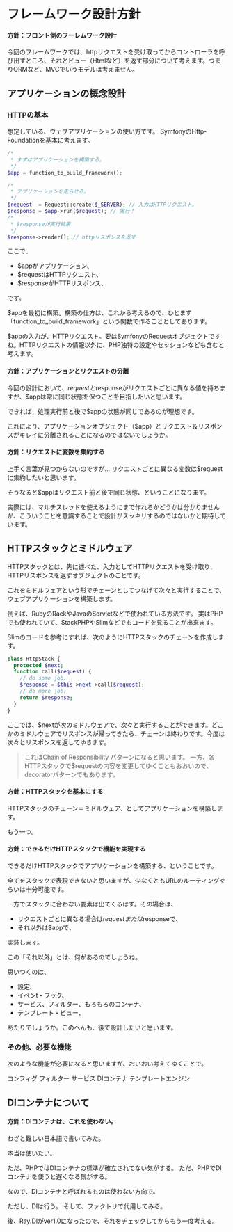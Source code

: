 フレームワーク設計方針
==================

#### 方針：フロント側のフーレムワーク設計

今回のフレームワークでは、httpリクエストを受け取ってからコントローラを呼び出すところ、それとビュー（Htmlなど）を返す部分について考えます。つまりORMなど、MVCでいうモデルは考えません。


アプリケーションの概念設計
----------------

### HTTPの基本

想定している、ウェブアプリケーションの使い方です。
SymfonyのHttp-Foundationを基本に考えます。

```php
/*
 * まずはアプリケーションを構築する。
 */
$app = function_to_build_framework();

/*
 * アプリケーションを走らせる。
 */
$request  = Request::create($_SERVER); // 入力はHTTPリクエスト。
$response = $app->run($request); // 実行！
/*
 * $responseが実行結果
 */
$response->render(); // httpリスポンスを返す
```

ここで、
*   $appがアプリケーション、
*   $requestはHTTPリクエスト、
*   $responseがHTTPリスポンス、

です。

$appを最初に構築。構築の仕方は、これから考えるので、ひとまず「function_to_build_framework」という関数で作ることとしてあります。

$appの入力が、HTTPリクエスト。要はSymfonyのRequestオブジェクトですね。HTTPリクエストの情報以外に、PHP独特の設定やセッションなども含むと考えます。

#### 方針：アプリケーションとリクエストの分離

今回の設計において、$requestと$responseがリクエストごとに異なる値を持ちますが、$appは常に同じ状態を保つことを目指したいと思います。

できれば、処理実行前と後で$appの状態が同じであるのが理想です。

これにより、アプリケーションオブジェクト（$app）とリクエスト＆リスポンスがキレイに分離されることになるのではないでしょうか。


#### 方針：リクエストに変数を集約する

上手く言葉が見つからないのですが…
リクエストごとに異なる変数は$requestに集約したいと思います。

そうなると$appはリクエスト前と後で同じ状態、ということになります。

実際には、マルチスレッドを使えるようにまで作れるかどうかは分かりませんが、こういうことを意識することで設計がスッキリするのではないかと期待しています。


HTTPスタックとミドルウェア
----------------------

HTTPスタックとは、先に述べた、入力としてHTTPリクエストを受け取り、HTTPリスポンスを返すオブジェクトのことです。

これをミドルウェアという形でチェーンとしてつなげて次々と実行することで、ウェブアプリケーションを構築します。

例えば、RubyのRackやJavaのServletなどで使われている方法です。
実はPHPでも使われていて、StackPHPやSlimなどでもコードを見ることが出来ます。

Slimのコードを参考にすれば、次のようにHTTPスタックのチェーンを作成します。

```php
class HttpStack {
  protected $next;
  function call($request) {
    // do some job.
    $response = $this->next->call($request);
    // do more job.
    return $response;
  }
}
```

ここでは、$nextが次のミドルウェアで、次々と実行することができます。どこかのミドルウェアでリスポンスが帰ってきたら、チェーンは終わりです。今度は次々とリスポンスを返してゆきます。

> これはChain of Responsibility パターンになると思います。
> 一方、各HTTPスタックで$requestの内容を変更してゆくこともおおいので、decoratorパターンでもあります。

#### 方針：HTTPスタックを基本にする

HTTPスタックのチェーン＝ミドルウェア、としてアプリケーションを構築します。

もう一つ。


#### 方針：できるだけHTTPスタックで機能を実現する

できるだけHTTPスタックでアプリケーションを構築する、ということです。

全てをスタックで表現できないと思いますが、少なくともURLのルーティングぐらいは十分可能です。

一方でスタックに合わない要素は出てくるはず。その場合は、
*   リクエストごとに異なる場合は$requestまたは$responseで、
*   それ以外は$appで、

実装します。

この「それ以外」とは、何があるのでしょうね。

思いつくのは、
*   設定、
*   イベンt・フック、
*   サービス、フィルター、もろもろのコンテナ、
*   テンプレート・ビュー、

あたりでしょうか。このへんも、後で設計したいと思います。


### その他、必要な機能

次のような機能が必要になると思いますが、おいおい考えてゆくことで。

コンフィグ
フィルター
サービス
DIコンテナ
テンプレートエンジン


DIコンテナについて
---------------

#### 方針：DIコンテナは、これを使わない。

わざと難しい日本語で書いてみた。

本当は使いたい。

ただ、PHPではDIコンテナの標準が確立されてない気がする。
ただ、PHPでDIコンテナを使うと遅くなる気がする。

なので、DIコンテナと呼ばれるものは使わない方向で。

ただし、DIは行う。
そして、ファクトリで代用してみる。

後、Ray.DIがver1.0になったので、それをチェックしてからもう一度考える。

